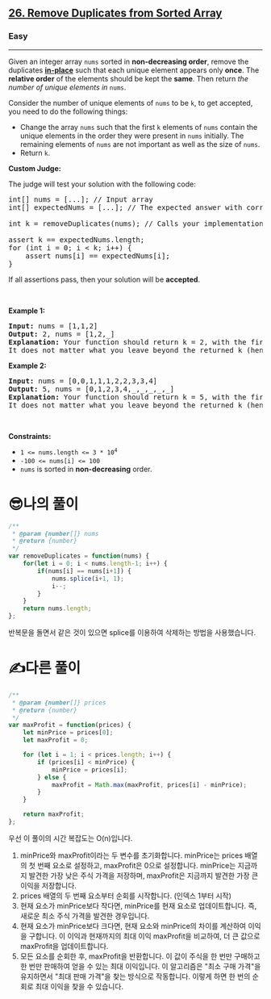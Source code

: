 <h2><a href="https://leetcode.com/problems/remove-duplicates-from-sorted-array/">26. Remove Duplicates from Sorted Array</a></h2><h3>Easy</h3><hr><div><p>Given an integer array <code>nums</code> sorted in <strong>non-decreasing order</strong>, remove the duplicates <a href="https://en.wikipedia.org/wiki/In-place_algorithm" target="_blank"><strong>in-place</strong></a> such that each unique element appears only <strong>once</strong>. The <strong>relative order</strong> of the elements should be kept the <strong>same</strong>. Then return <em>the number of unique elements in </em><code>nums</code>.</p>

<p>Consider the number of unique elements of <code>nums</code> to be <code>k</code>, to get accepted, you need to do the following things:</p>

<ul>
	<li>Change the array <code>nums</code> such that the first <code>k</code> elements of <code>nums</code> contain the unique elements in the order they were present in <code>nums</code> initially. The remaining elements of <code>nums</code> are not important as well as the size of <code>nums</code>.</li>
	<li>Return <code>k</code>.</li>
</ul>

<p><strong>Custom Judge:</strong></p>

<p>The judge will test your solution with the following code:</p>

<pre>int[] nums = [...]; // Input array
int[] expectedNums = [...]; // The expected answer with correct length

int k = removeDuplicates(nums); // Calls your implementation

assert k == expectedNums.length;
for (int i = 0; i &lt; k; i++) {
    assert nums[i] == expectedNums[i];
}
</pre>

<p>If all assertions pass, then your solution will be <strong>accepted</strong>.</p>

<p>&nbsp;</p>
<p><strong class="example">Example 1:</strong></p>

<pre><strong>Input:</strong> nums = [1,1,2]
<strong>Output:</strong> 2, nums = [1,2,_]
<strong>Explanation:</strong> Your function should return k = 2, with the first two elements of nums being 1 and 2 respectively.
It does not matter what you leave beyond the returned k (hence they are underscores).
</pre>

<p><strong class="example">Example 2:</strong></p>

<pre><strong>Input:</strong> nums = [0,0,1,1,1,2,2,3,3,4]
<strong>Output:</strong> 5, nums = [0,1,2,3,4,_,_,_,_,_]
<strong>Explanation:</strong> Your function should return k = 5, with the first five elements of nums being 0, 1, 2, 3, and 4 respectively.
It does not matter what you leave beyond the returned k (hence they are underscores).
</pre>

<p>&nbsp;</p>
<p><strong>Constraints:</strong></p>

<ul>
	<li><code>1 &lt;= nums.length &lt;= 3 * 10<sup>4</sup></code></li>
	<li><code>-100 &lt;= nums[i] &lt;= 100</code></li>
	<li><code>nums</code> is sorted in <strong>non-decreasing</strong> order.</li>
</ul>
</div>

<h1>😎나의 풀이</h1>

```js
/**
 * @param {number[]} nums
 * @return {number}
 */
var removeDuplicates = function(nums) {
    for(let i = 0; i < nums.length-1; i++) {
        if(nums[i] == nums[i+1]) {
            nums.splice(i+1, 1);
            i--;
        }
    }
    return nums.length;
};
```
반복문을 돌면서 같은 것이 있으면 splice를 이용하여 삭제하는 방법을 사용했습니다.

<h1>✍️다른 풀이</h1>

```js
/**
 * @param {number[]} prices
 * @return {number}
 */
var maxProfit = function(prices) {
    let minPrice = prices[0];
    let maxProfit = 0;

    for (let i = 1; i < prices.length; i++) {
        if (prices[i] < minPrice) {
            minPrice = prices[i];
        } else {
            maxProfit = Math.max(maxProfit, prices[i] - minPrice);
        }
    }

    return maxProfit;
};

```
우선 이 풀이의 시간 복잡도는 O(n)입니다.

1. minPrice와 maxProfit이라는 두 변수를 초기화합니다. minPrice는 prices 배열의 첫 번째 요소로 설정하고, maxProfit은 0으로 설정합니다. minPrice는 지금까지 발견한 가장 낮은 주식 가격을 저장하며, maxProfit은 지금까지 발견한 가장 큰 이익을 저장합니다.
2. prices 배열의 두 번째 요소부터 순회를 시작합니다. (인덱스 1부터 시작)
3. 현재 요소가 minPrice보다 작다면, minPrice를 현재 요소로 업데이트합니다. 즉, 새로운 최소 주식 가격을 발견한 경우입니다.
4. 현재 요소가 minPrice보다 크다면, 현재 요소와 minPrice의 차이를 계산하여 이익을 구합니다. 이 이익과 현재까지의 최대 이익 maxProfit을 비교하여, 더 큰 값으로 maxProfit을 업데이트합니다.
5. 모든 요소를 순회한 후, maxProfit을 반환합니다. 이 값이 주식을 한 번만 구매하고 한 번만 판매하여 얻을 수 있는 최대 이익입니다.
이 알고리즘은 "최소 구매 가격"을 유지하면서 "최대 판매 가격"을 찾는 방식으로 작동합니다. 이렇게 하면 한 번의 순회로 최대 이익을 찾을 수 있습니다.
